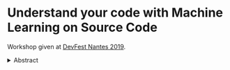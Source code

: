 # Understand your code with Machine Learning on Source Code

Workshop given at [DevFest Nantes 2019](https://devfest.gdgnantes.com/sessions/understand_your_code_with_machine_learning_on_source_code/).

<details>
<summary>Abstract</summary>

> Machine Learning on Source Code (MLonCode) is an emerging and exciting research domain which stands at the sweet spot between deep learning, natural language processing, social science, and programming.
>
> During this 2 hours workshop, we are going to show you how to extract insights from code bases—step by step—by shedding light on those crucial aspects:
>
> - What information is available in your code
> - How to extract this information
> - What can you do with this knowledge: what are the tasks solvable by MLonCode
> - Which models can be used to solve them
>
> To get our hands dirty, we will solve several example tasks, using source{d}, an open source stack to gain insights from codebases:
>
> - Suggest function names automatically
> - Cluster developers
> - Search projects by similarity
>
> Prerequisites: a laptop with Docker installed. We will provide an image to all participants.

</details>
